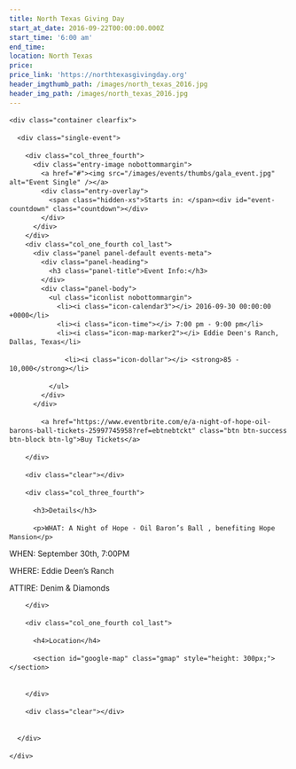 ```yaml
---
title: North Texas Giving Day
start_at_date: 2016-09-22T00:00:00.000Z
start_time: '6:00 am'
end_time:
location: North Texas
price:
price_link: 'https://northtexasgivingday.org'
header_imgthumb_path: /images/north_texas_2016.jpg
header_img_path: /images/north_texas_2016.jpg
---
```



<section id="content">

  <div class="content-wrap">

    <div class="container clearfix">

      <div class="single-event">

        <div class="col_three_fourth">
          <div class="entry-image nobottommargin">
            <a href="#"><img src="/images/events/thumbs/gala_event.jpg" alt="Event Single" /></a>
            <div class="entry-overlay">
              <span class="hidden-xs">Starts in: </span><div id="event-countdown" class="countdown"></div>
            </div>
          </div>
        </div>
        <div class="col_one_fourth col_last">
          <div class="panel panel-default events-meta">
            <div class="panel-heading">
              <h3 class="panel-title">Event Info:</h3>
            </div>
            <div class="panel-body">
              <ul class="iconlist nobottommargin">
                <li><i class="icon-calendar3"></i> 2016-09-30 00:00:00 +0000</li>
                <li><i class="icon-time"></i> 7:00 pm - 9:00 pm</li>
                <li><i class="icon-map-marker2"></i> Eddie Deen's Ranch, Dallas, Texas</li>

                  <li><i class="icon-dollar"></i> <strong>85 - 10,000</strong></li>

              </ul>
            </div>
          </div>

            <a href="https://www.eventbrite.com/e/a-night-of-hope-oil-barons-ball-tickets-25997745958?ref=ebtnebtckt" class="btn btn-success btn-block btn-lg">Buy Tickets</a>

        </div>

        <div class="clear"></div>

        <div class="col_three_fourth">

          <h3>Details</h3>

          <p>WHAT: A Night of Hope - Oil Baron’s Ball , benefiting Hope Mansion</p>

<p>WHEN: September 30th, 7:00PM</p>

<p>WHERE: Eddie Deen’s Ranch</p>

<p>ATTIRE: Denim &amp; Diamonds</p>



        </div>

        <div class="col_one_fourth col_last">

          <h4>Location</h4>

          <section id="google-map" class="gmap" style="height: 300px;"></section>


        </div>

        <div class="clear"></div>


      </div>

    </div>

  </div>

</section>